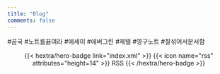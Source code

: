 ```yaml
---
title: "Blog"
comments: false
---
```


<p class="hx-mb-12 hx-text-center hx-text-lg hx-text-gray-500 dark:hx-text-gray-400">
#곰국 #노트를끓여라 #에세이 #에버그린 #제텔 #영구노트 #잘섞어서문서함
</p>

<!--more-->

<div class="c4w-badges" style="text-align: center; margin-top: 1em; margin-bottom: 1em;">

<!-- {{< hextra/hero-badge link="https://emacs.ch/@junghanacs" >}} -->
<!--   {{< icon name="mastodon" attributes="height=14" >}} -->
<!--   <span>Mastodon</span> -->
<!-- {{< /hextra/hero-badge >}} -->

<!-- {{< hextra/hero-badge link="https://twitter.com/junghanacs" >}} -->
<!--   {{< icon name="x-twitter" attributes="height=14" >}} -->
<!--   <span>Twitter</span> -->
<!-- {{< /hextra/hero-badge >}} -->

<!-- {{< hextra/hero-badge link="https://www.linkedin.com/in/junghanacs/" >}} -->
<!--   {{< icon name="linkedin" attributes="height=14" >}} -->
<!--   <span>LinkedIn</span> -->
<!-- {{< /hextra/hero-badge >}} -->

<!-- {{< hextra/hero-badge link="/series" >}} -->
<!--   {{< icon name="collection" attributes="height=14" >}} -->
<!--   <span>Series</span> -->
<!-- {{< /hextra/hero-badge >}} -->

<!-- {{< hextra/hero-badge link="/categories" >}} -->
<!--   {{< icon name="tag" attributes="height=14" >}} -->
<!--   <span>Categories</span> -->
<!-- {{< /hextra/hero-badge >}} -->

<!-- {{< hextra/hero-badge link="/tags" >}} -->
<!--   {{< icon name="hashtag" attributes="height=14" >}} -->
<!--   <span>Tags</span> -->
<!-- {{< /hextra/hero-badge >}} -->

{{< hextra/hero-badge link="index.xml" >}}
  {{< icon name="rss" attributes="height=14" >}}
  <span>RSS</span>
{{< /hextra/hero-badge >}}

</div>
